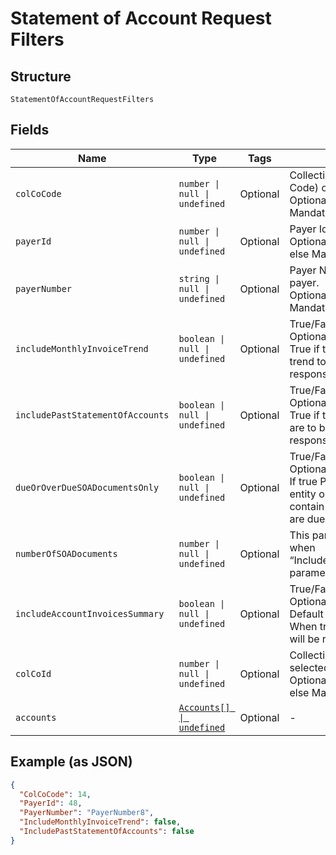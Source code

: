 
# Statement of Account Request Filters

## Structure

`StatementOfAccountRequestFilters`

## Fields

| Name | Type | Tags | Description |
|  --- | --- | --- | --- |
| `colCoCode` | `number \| null \| undefined` | Optional | Collecting Company Code (Shell Code) of the selected payer.<br>Optional If ColCo Id is passed else Mandatory. |
| `payerId` | `number \| null \| undefined` | Optional | Payer Id of the selected payer.<br>Optional if PayerNumber is passed else Mandatory. |
| `payerNumber` | `string \| null \| undefined` | Optional | Payer Number of the selected payer.<br>Optional if PayerId is passed else Mandatory. |
| `includeMonthlyInvoiceTrend` | `boolean \| null \| undefined` | Optional | True/False.<br>Optional. Default is False.<br>True if the past 13 monthly invoice trend to be included as part of the response. Else false. |
| `includePastStatementOfAccounts` | `boolean \| null \| undefined` | Optional | True/False.<br>Optional. Default is False.<br>True if the past X SOA documents are to be included as part of the response. Else false. |
| `dueOrOverDueSOADocumentsOnly` | `boolean \| null \| undefined` | Optional | True/False<br>Optional Default is False.<br>If true PastStatementOfAccounts entity on this API output should contain the SOA documents that are due or overdue only. |
| `numberOfSOADocuments` | `number \| null \| undefined` | Optional | This parameter is only applicable when “IncludePastStatementOfAccounts” parameter is set to True. |
| `includeAccountInvoicesSummary` | `boolean \| null \| undefined` | Optional | True/False<br>Optional.<br>Default value is false.<br>When true InvoicesSummaries list will be returned in the API output. |
| `colCoId` | `number \| null \| undefined` | Optional | Collecting Company Id of the selected payer.<br>Optional If ColCo Code is passed else Mandatory. |
| `accounts` | [`Accounts[] \| undefined`](../../doc/models/accounts.md) | Optional | - |

## Example (as JSON)

```json
{
  "ColCoCode": 14,
  "PayerId": 48,
  "PayerNumber": "PayerNumber8",
  "IncludeMonthlyInvoiceTrend": false,
  "IncludePastStatementOfAccounts": false
}
```


